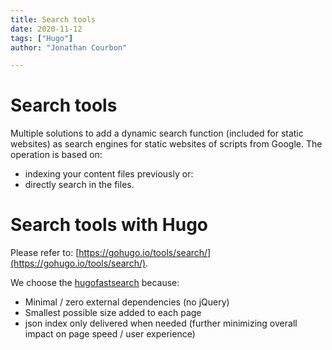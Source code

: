 ```yaml
---
title: Search tools
date: 2020-11-12
tags: ["Hugo"]
author: "Jonathan Courbon"

---
```


# Search tools
Multiple solutions to add a dynamic search function (included for static websites) as search engines for static websites of scripts from Google. The operation is based on:
- indexing your content files previously or:
- directly search in the files.

# Search tools with Hugo
Please refer to: [https://gohugo.io/tools/search/](https://gohugo.io/tools/search/).

We choose the [hugofastsearch](https://gist.github.com/cmod/5410eae147e4318164258742dd053993) because:
- Minimal / zero external dependencies (no jQuery)
- Smallest possible size added to each page
- json index only delivered when needed (further minimizing overall impact on page speed / user experience)
